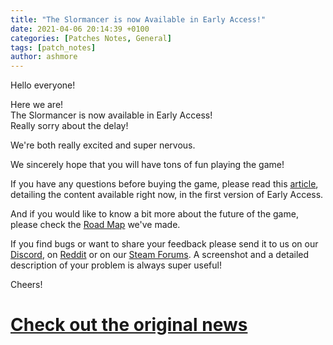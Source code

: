 ```yaml
---
title: "The Slormancer is now Available in Early Access!"
date: 2021-04-06 20:14:39 +0100
categories: [Patches Notes, General]
tags: [patch_notes]
author: ashmore
---
```

Hello everyone!  
  
Here we are!  
The Slormancer is now available in Early Access!  
Really sorry about the delay!  
  
We're both really excited and super nervous.  
  
We sincerely hope that you will have tons of fun playing the game!  
  
If you have any questions before buying the game, please read this [article](https://store.steampowered.com/news/app/1104280/view/3024704628927537637), detailing the content available right now, in the first version of Early Access.  
  
And if you would like to know a bit more about the future of the game, please check the [Road Map](https://store.steampowered.com/news/app/1104280/view/3028081693984863647) we've made.  
  
If you find bugs or want to share your feedback please send it to us on our [Discord](https://discord.com/invite/tkYxSuB), on [Reddit](https://www.reddit.com/r/Slormancer/) or on our [Steam Forums](https://steamcommunity.com/app/1104280/discussions/). A screenshot and a detailed description of your problem is always super useful!  
  
Cheers!  

# <a href="https://steamstore-a.akamaihd.net/news/externalpost/steam_community_announcements/4023377846294075854" target="_blank">Check out the original news</a>